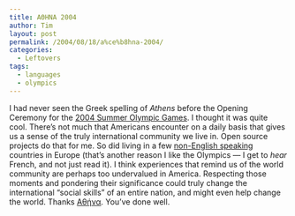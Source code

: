 ```yaml
---
title: AΘHNA 2004
author: Tim
layout: post
permalink: /2004/08/18/a%ce%b8hna-2004/
categories:
  - Leftovers
tags:
  - languages
  - olympics
---
```

I had never seen the Greek spelling of *Athens* before the Opening Ceremony for the [2004 Summer Olympic Games][1]. I thought it was quite cool. There&#8217;s not much that Americans encounter on a daily basis that gives us a sense of the truly international community we live in. Open source projects do that for me. So did living in a few [non-English speaking][2] countries in Europe (that&#8217;s another reason I like the Olympics — I get to *hear* French, and not just read it). I think experiences that remind us of the world community are perhaps too undervalued in America. Respecting those moments and pondering their significance could truly change the international &#8220;social skills&#8221; of an entire nation, and might even help change the world. Thanks [Αθήνα][3]. You&#8217;ve done well.

 [1]: http://www.athens2004.com/en/ "The official website of the ATHENS 2004 Olympic Games"
 [2]: http://www.athens2004.com/fr/ "Le site officiel des Jeux Olympiques d’ATHÈNES 2004"
 [3]: http://www.athens2004.com/fr/ "Ο επίσημος ιστότοπος των Ολυμπιακών Αγώνων ΑΘΗΝΑ 2004"
